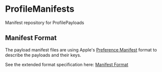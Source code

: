 # ProfileManifests
Manifest repository for ProfilePayloads

## Manifest Format
The payload manifest files are using Apple's [Preference Manifest](https://developer.apple.com/library/archive/documentation/MacOSXServer/Conceptual/Preference_Manifest_Files/Preface/Preface.html) format to describe the payloads and their keys.


See the extended format specification here: [Manifest Format](https://github.com/erikberglund/ProfileManifests/wiki/Manifest-Format)
